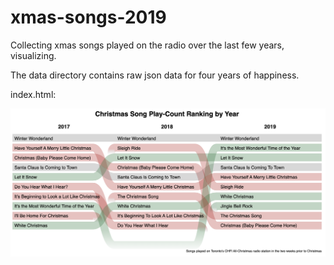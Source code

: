 # xmas-songs-2019
Collecting xmas songs played on the radio over the last few years, visualizing.

The data directory contains raw json data for four years of happiness.

index.html:

![screenshot](./xmas-2019.png)
